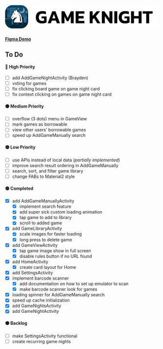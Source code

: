 # ![](./img/header.png)

#### [Figma Demo](https://www.figma.com/proto/K79ySLuqGCEd21DjGE6WXa/Game-Night-Mobile---Color?node-id=2%3A3&scaling=scale-down&page-id=0%3A1&starting-point-node-id=2%3A3)

## To Do

#### 🔴 High Priority
- [ ] add AddGameNightActivity (Brayden)
- [ ] voting for games
- [ ] fix clicking board game on game night card
- [ ] fix context clicking on games on game night card

#### 🟠 Medium Priority
- [ ] overflow (3 dots) menu in GameView
- [ ] mark games as borrowable
- [ ] view other users' borrowable games
- [ ] speed up AddGameManually search

#### 🟡 Low Priority
- [ ] use APIs instead of local data (*partially implemented*)
- [ ] improve search result ordering in AddGameManually
- [ ] search, sort, and filter game library
- [ ] change FABs to Material2 style

#### 🟢 Completed
- [X] add AddGameManuallyActivity
    - [X] implement search feature
    - [X] add super sick custom loading animation
    - [X] tap game to add to library
    - [X] scroll to added game
- [X] add GameLibraryActivity
    - [X] scale images for faster loading
    - [X] long press to delete game
- [X] add GameViewActivity
    - [X] tap game image show in full screen
    - [X] disable rules button if no URL found
- [X] add HomeActivity
  - [X] create card layout for Home
- [X] add SettingsActivity
- [X] implement barcode scanner
    - [X] add documentation on how to set up emulator to scan
    - [X] make barcode scanner look for games
- [X] loading spinner for AddGameManually search
- [X] speed up cache initialization
- [X] add GameNightsActivity
- [X] add GameNightActivity

#### ⚫️ Backlog
- [ ] make SettingsActivity functional
- [ ] create recurring game nights
